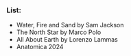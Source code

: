 ### List:
- Water, Fire and Sand by Sam Jackson
- The North Star by Marco Polo
- All About Earth by Lorenzo Lammas
- Anatomica 2024
